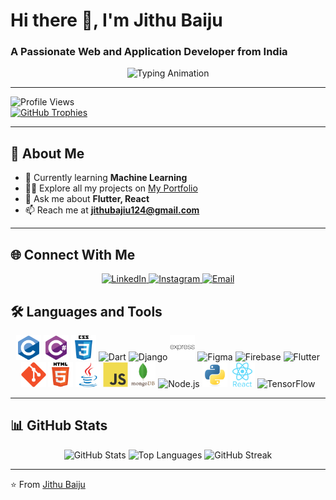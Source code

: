 # Hi there 👋, I'm Jithu Baiju  
### A Passionate Web and Application Developer from India  
<p align="center">
  <img src="https://readme-typing-svg.herokuapp.com?font=Fira+Code&size=22&pause=1000&color=00FF00&width=435&lines=Hello%2C+I'm+Jithu+Baiju!;Welcome+to+my+GitHub+Profile;I+love+building+cool+things+with+code!" alt="Typing Animation" />
</p>

---

![Profile Views](https://komarev.com/ghpvc/?username=jithubaiju55&label=Profile%20views&color=0e75b6&style=flat)  
[![GitHub Trophies](https://github-profile-trophy.vercel.app/?username=jithubaiju55)](https://github.com/ryo-ma/github-profile-trophy)

---

## 🚀 About Me
- 🌱 Currently learning **Machine Learning**
- 👨‍💻 Explore all my projects on [My Portfolio](https://jithubaiju55.github.io/)
- 💬 Ask me about **Flutter, React**
- 📫 Reach me at **jithubajiu124@gmail.com**

---

## 🌐 Connect With Me  
<div align="center">
    <a href="https://linkedin.com/in/jithu-baiju" target="_blank">
        <img src="https://img.shields.io/badge/LinkedIn-0A66C2?style=for-the-badge&logo=linkedin&logoColor=white" alt="LinkedIn"/>
    </a>
    <a href="https://instagram.com/jithu_2440" target="_blank">
        <img src="https://img.shields.io/badge/Instagram-E4405F?style=for-the-badge&logo=instagram&logoColor=white" alt="Instagram"/>
    </a>
    <a href="mailto:jithubajiu124@gmail.com" target="_blank">
        <img src="https://img.shields.io/badge/Email-D14836?style=for-the-badge&logo=gmail&logoColor=white" alt="Email"/>
    </a>
</div>


## 🛠️ Languages and Tools
<div align="center">
    <img src="https://raw.githubusercontent.com/devicons/devicon/master/icons/c/c-original.svg" alt="C" width="40" height="40"/>
    <img src="https://raw.githubusercontent.com/devicons/devicon/master/icons/csharp/csharp-original.svg" alt="C#" width="40" height="40"/>
    <img src="https://raw.githubusercontent.com/devicons/devicon/master/icons/css3/css3-original-wordmark.svg" alt="CSS3" width="40" height="40"/>
    <img src="https://www.vectorlogo.zone/logos/dartlang/dartlang-icon.svg" alt="Dart" width="40" height="40"/>
    <img src="https://cdn.worldvectorlogo.com/logos/django.svg" alt="Django" width="40" height="40"/>
    <img src="https://raw.githubusercontent.com/devicons/devicon/master/icons/express/express-original-wordmark.svg" alt="Express" width="40" height="40"/>
    <img src="https://www.vectorlogo.zone/logos/figma/figma-icon.svg" alt="Figma" width="40" height="40"/>
    <img src="https://www.vectorlogo.zone/logos/firebase/firebase-icon.svg" alt="Firebase" width="40" height="40"/>
    <img src="https://www.vectorlogo.zone/logos/flutterio/flutterio-icon.svg" alt="Flutter" width="40" height="40"/>
    <img src="https://raw.githubusercontent.com/devicons/devicon/master/icons/git/git-original.svg" alt="Git" width="40" height="40"/>
    <img src="https://raw.githubusercontent.com/devicons/devicon/master/icons/html5/html5-original-wordmark.svg" alt="HTML5" width="40" height="40"/>
    <img src="https://raw.githubusercontent.com/devicons/devicon/master/icons/java/java-original.svg" alt="Java" width="40" height="40"/>
    <img src="https://raw.githubusercontent.com/devicons/devicon/master/icons/javascript/javascript-original.svg" alt="JavaScript" width="40" height="40"/>
    <img src="https://raw.githubusercontent.com/devicons/devicon/master/icons/mongodb/mongodb-original-wordmark.svg" alt="MongoDB" width="40" height="40"/>
    <img src="https://www.vectorlogo.zone/logos/nodejs/nodejs-horizontal.svg" alt="Node.js" width="40" height="40"/>
    <img src="https://raw.githubusercontent.com/devicons/devicon/master/icons/python/python-original.svg" alt="Python" width="40" height="40"/>
    <img src="https://raw.githubusercontent.com/devicons/devicon/master/icons/react/react-original-wordmark.svg" alt="React" width="40" height="40"/>
    <img src="https://www.vectorlogo.zone/logos/tensorflow/tensorflow-icon.svg" alt="TensorFlow" width="40" height="40"/>
</div>

---

## 📊 GitHub Stats

<div align="center">
    <img src="https://github-readme-stats.vercel.app/api?username=jithubaiju55&show_icons=true&theme=radical" alt="GitHub Stats" height="180px"/>
    <img src="https://github-readme-stats.vercel.app/api/top-langs/?username=jithubaiju55&layout=compact&theme=radical" alt="Top Languages" height="180px"/>
    <img src="https://github-readme-streak-stats.herokuapp.com/?user=jithubaiju55&theme=radical" alt="GitHub Streak" height="180px"/>
</div>

---

⭐️ From [Jithu Baiju](https://github.com/jithubaiju55)
